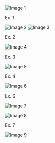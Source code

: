 ![Image 1](https://github.com/AshleyBlair/SQL/blob/master/LAB9/screenshots/tasks9.png)

Ex. 1

![Image 2](https://github.com/AshleyBlair/SQL/blob/master/LAB9/screenshots/1_14.png)
![Image 3](https://github.com/AshleyBlair/SQL/blob/master/LAB9/screenshots/1_16.png)

Ex. 2

![Image 4](https://github.com/AshleyBlair/SQL/blob/master/LAB9/screenshots/2.png)


Ex. 3

![Image 5](https://github.com/AshleyBlair/SQL/blob/master/LAB9/screenshots/3.png)

Ex. 4

![Image 6](https://github.com/AshleyBlair/SQL/blob/master/LAB9/screenshots/4.png)

Ex. 6

![Image 7](https://github.com/AshleyBlair/SQL/blob/master/LAB9/screenshots/6_1.png)

![Image 8](https://github.com/AshleyBlair/SQL/blob/master/LAB9/screenshots/6_2.png)

Ex. 7

![Image 9](https://github.com/AshleyBlair/SQL/blob/master/LAB9/screenshots/7.png)
